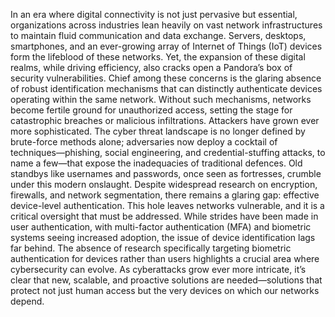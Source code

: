 In an era where digital connectivity is not just pervasive but essential, organizations across industries lean heavily on vast network infrastructures to maintain fluid communication and data exchange. Servers, desktops, smartphones, and an ever-growing array of Internet of Things (IoT) devices form the lifeblood of these networks. Yet, the expansion of these digital realms, while driving efficiency, also cracks open a Pandora’s box of security vulnerabilities. Chief among these concerns is the glaring absence of robust identification mechanisms that can distinctly authenticate devices operating within the same network. Without such mechanisms, networks become fertile ground for unauthorized access, setting the stage for catastrophic breaches or malicious infiltrations.
Attackers have grown ever more sophisticated. The cyber threat landscape is no longer defined by brute-force methods alone; adversaries now deploy a cocktail of techniques—phishing, social engineering, and credential-stuffing attacks, to name a few—that expose the inadequacies of traditional defences. Old standbys like usernames and passwords, once seen as fortresses, crumble under this modern onslaught. Despite widespread research on encryption, firewalls, and network segmentation, there remains a glaring gap: effective device-level authentication. This hole leaves networks vulnerable, and it is a critical oversight that must be addressed.
While strides have been made in user authentication, with multi-factor authentication (MFA) and biometric systems seeing increased adoption, the issue of device identification lags far behind. The absence of research specifically targeting biometric authentication for devices rather than users highlights a crucial area where cybersecurity can evolve. As cyberattacks grow ever more intricate, it’s clear that new, scalable, and proactive solutions are needed—solutions that protect not just human access but the very devices on which our networks depend.
